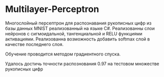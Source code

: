 # Multilayer-Perceptron
Многослойный персептрон для распознавания рукописных цифр из базы данных MNIST реализованный на языке С#. 
Реализованны слои нейронов с сигмоидальной, тангенциальной и RELU функциями активациями. Реализованна возможность добавить softmax слой в качестве последнего слоя.

Обучение проводится методом градиентного спуска.

Удалось достичь точности распознования 0.97 на тестовом множестве рукописных цифр

